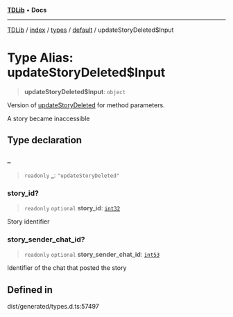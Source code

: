 [**TDLib**](../../../../../../README.md) • **Docs**

***

[TDLib](../../../../../../modules.md) / [index](../../../../../README.md) / [types](../../../README.md) / [default](../README.md) / updateStoryDeleted$Input

# Type Alias: updateStoryDeleted$Input

> **updateStoryDeleted$Input**: `object`

Version of [updateStoryDeleted](updateStoryDeleted.md) for method parameters.

A story became inaccessible

## Type declaration

### \_

> `readonly` **\_**: `"updateStoryDeleted"`

### story\_id?

> `readonly` `optional` **story\_id**: [`int32`](int32.md)

Story identifier

### story\_sender\_chat\_id?

> `readonly` `optional` **story\_sender\_chat\_id**: [`int53`](int53.md)

Identifier of the chat that posted the story

## Defined in

dist/generated/types.d.ts:57497
